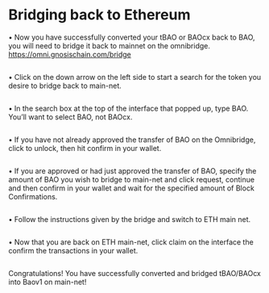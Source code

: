 # Bridging back to Ethereum

• Now you have successfully converted your tBAO or BAOcx back to BAO, you will need to bridge it back to mainnet on the omnibridge. [https://omni.gnosischain.com/bridge ](https://omni.gnosischain.com/bridge)

<figure><img src="https://lh6.googleusercontent.com/AUdhqhEpN8CNAg2UB27vJUDXBZQkckzIhxUzjFtv6lIsPuReej2dNKzeTYfeMidJW0mr7MfnxgFcsiKvM95yMo7K9Q9amtTEJpJA5mqKfUuvKhddz21rznl6RIAjpo7nWEaWScULkVq6cq2whgjuLclYagLor7yHDn9m5J6Tu2dcIquWILALk9no__rf-g" alt=""><figcaption></figcaption></figure>

• Click on the down arrow on the left side to start a search for the token you desire to bridge back to main-net. &#x20;

<figure><img src="https://lh3.googleusercontent.com/1mxcl6eoTehTTIv2j0opYOPssLLjky4oTZEOzl9Mb4byvKRYwcM9y0SzVEYMGExvCriNlEgOtvh288BP1GNhd2m_JzhJzto8xRPU6nHVmMVe8DK1yU4mqZS-UOEfhAl7504K2rPFXRdlxqMfRYIUOuaF9WaGYeG0yeqFok1zkePnmQUDhjZznVc4cE4IVQ" alt=""><figcaption></figcaption></figure>

• In the search box at the top of the interface that popped up, type BAO. You’ll want to select BAO, not BAOcx.&#x20;

<figure><img src="https://lh3.googleusercontent.com/GF3-BhzTPEsmhw5drv3LLcio2NHyipX9tSp8BIVmMtd7b9M7hnQ26tFoBqhfIx6olY-zjpqnDXcD8AmcR65RNBEbttTNYOM2nhU2pBvpVkXmar7kihHKMx3jwpJcVaK95BS9FjElgOAfIgRDZONw2VaKHn1IzUnIymDPJBse_5ysz-Gem8J6wmbTkLP21w" alt=""><figcaption></figcaption></figure>

• If you have not already approved the transfer of BAO on the Omnibridge, click to unlock, then hit confirm in your wallet.&#x20;

<figure><img src="https://lh4.googleusercontent.com/LODt5Ul3vH3NQh79VPOs_ttsNXktEE2tWMD0Jb-YlBiCbScJz2JTlgR8PWt4yT3a-rQ4P_8jlkCJK0eWVntgF7kSgK_0EBJeTfd3hb1ZRDykJ4LbLoolpArh0O0H6QasPvUBKkoz2dKHIjiWLVyVnor00zC_BEP2lcB86sj-XQpLjj8Fyz8hOlAZmK388Q" alt=""><figcaption></figcaption></figure>

• If you are approved or had just approved the transfer of BAO, specify the amount of BAO you wish to bridge to main-net and click request, continue and then confirm in your wallet and wait for the specified amount of Block Confirmations. &#x20;

<figure><img src="https://lh5.googleusercontent.com/E3KkhzLsplOA_B2XNF1qaChw8vCW_64Cs3TYr5Zx97cBRE9Iz9YnDLyJgeJAZ_SCaNPRSzZ2oeeWoCAZFH0BZxYGQF6HUFfrI7sqfVJVBjyLmcfW3LNfpabM8r1r0K2i5pOZaDO2uZtd0OAdp6O3mVuftfyyQ9TYjN6J_8NRlFIs2ra6Q9O5Rjwtlhf46Q" alt=""><figcaption></figcaption></figure>

• Follow the instructions given by the bridge and switch to ETH main net.&#x20;

<figure><img src="https://lh5.googleusercontent.com/Av3EYNDZAfPpEuEaUYR2RtPsnIpG72T0ygsBjWWRbhumVnXKXr6rmo7vmChRQwyu2V6F1ta8Bz7vla1MaqRBxIgD-oVvrF0w-0XaUIbcCK4YfKnfhUEKuGHFughimNrClx6l2SEHmlrWQLYUUr5C_UkfvMZvv7iEpbhjD8htNaefXmVJ7CzzIjkEk4tHcw" alt=""><figcaption></figcaption></figure>

• Now that you are back on ETH main-net, click claim on the interface the confirm the transactions in your wallet.&#x20;

<figure><img src="https://lh5.googleusercontent.com/KfBqEfjhQBI2aQH5LAibUKtu0L99s4RlKtUI1aq2fNhBNeV1TOuF_3SUiRJJRcqI1gzIAo3CBMh9NADSQp-d6Vh9qzjm0BL4DgYMrN4Tx08hc_as3RrUlQjzJjbrSLe3ELyDcnS2hDCY21dftxsdCXdWqLC73qbYGVfgnEweWkaVBs1oLRfv5RpPJoZr9g" alt=""><figcaption></figcaption></figure>

Congratulations! You have successfully converted and bridged tBAO/BAOcx into Baov1 on main-net!
